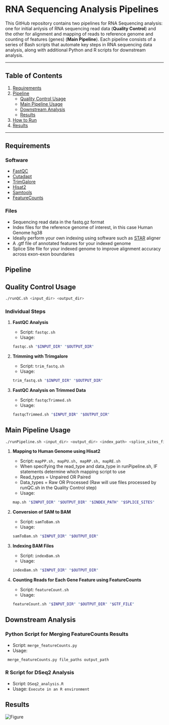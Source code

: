 # RNA Sequencing Analysis Pipelines

This GitHub repository contains two pipelines for RNA Sequencing analysis: one for initial anlysis of RNA sequencing read data (**Quality Control**) and the other for alignment and mapping of reads to reference genome and counting of features (genes) (**Main Pipeline**). Each pipeline consists of a series of Bash scripts that automate key steps in RNA sequencing data analysis, along with additional Python and R scripts for downstream analysis.

---

## Table of Contents
1. [Requirements](#requirements)
2. [Pipeline](#pipeline)
    - [Quality Control Usage](#quality-control-usage)
    - [Main Pipeline Usage](#main-pipeline-usage)
    - [Downstream Analysis](#downstream-analysis)
    - [Results](#results)
3. [How to Run](#how-to-run)
4. [Results](#results)

---


## Requirements

### Software
- [FastQC](https://www.bioinformatics.babraham.ac.uk/projects/fastqc/)
- [Cutadapt](https://cutadapt.readthedocs.io/en/stable/)
- [TrimGalore](https://www.bioinformatics.babraham.ac.uk/projects/trim_galore/)
- [Hisat2](https://daehwankimlab.github.io/hisat2/)
- [Samtools](http://www.htslib.org/)
- [FeatureCounts](http://subread.sourceforge.net/)

### Files
- Sequencing read data in the fastq.gz format
- Index files for the reference genome of interest, in this case Human Genome hg38
- Ideally perform your own indexing using software such as [STAR](https://github.com/alexdobin/STAR) aligner
- A .gtf file of annotated features for your indexed genome 
- Splice Site file for your indexed genome to improve alignment accuracy across exon-exon boundaries

## Pipeline

## Quality Control Usage

```bash
./runQC.sh <input_dir> <output_dir>
```
### Individual Steps

1. **FastQC Analysis**

   - Script: `fastqc.sh`
   - Usage: 
    ```bash 
    fastqc.sh "$INPUT_DIR" "$OUTPUT_DIR"
    ```

2. **Trimming with Trimgalore**

   - Script: `trim_fastq.sh`
   - Usage: 
   ```bash 
   trim_fastq.sh "$INPUT_DIR" "$OUTPUT_DIR"
   ```

3. **FastQC Analysis on Trimmed Data**

   - Script: `fastqcTrimmed.sh`
   - Usage: 
   ```bash 
   fastqcTrimmed.sh "$INPUT_DIR" "$OUTPUT_DIR"
   ```

## Main Pipeline Usage

```bash
./runPipeline.sh <input_dir> <output_dir> <index_path> <splice_sites_file> <gtf_file> <read_type> <data_type>
```

1. **Mapping to Human Genome using Hisat2**

   - Script: `mapPP.sh, mapPU.sh, mapRP.sh, mapRE.sh`
   - When specifying the read_type and data_type in runPipeline.sh, IF statements determine which mapping script to use
   - Read_types = Unpaired OR Paired
   - Data_types = Raw OR Processed (Raw will use files processed by runQC.sh in the Quality Control step)
   - Usage: 
   ```bash 
   map.sh "$INPUT_DIR" "$OUTPUT_DIR" "$INDEX_PATH" "$SPLICE_SITES"
   ```

2. **Conversion of SAM to BAM**

   - Script: `samToBam.sh`
   - Usage: 
   ```bash 
   samToBam.sh "$INPUT_DIR" "$OUTPUT_DIR"
   ```

3. **Indexing BAM Files**

   - Script: `indexBam.sh`
   - Usage: 
   ```bash 
   indexBam.sh "$INPUT_DIR" "$OUTPUT_DIR"
   ```

4. **Counting Reads for Each Gene Feature using FeatureCounts**

   - Script: `featureCount.sh`
   - Usage: 
   ```bash 
   featureCount.sh "$INPUT_DIR" "$OUTPUT_DIR" "$GTF_FILE"
   ```

## Downstream Analysis

### Python Script for Merging FeatureCounts Results

   - Script: `merge_featureCounts.py`
   - Usage: 
   ```python 
    merge_featureCounts.py file_paths output_path
   ```

### R Script for DSeq2 Analysis

   - Script: `DSeq2_analysis.R`
   - Usage: `Execute in an R environment`

## Results

![Figure]([https://github.com/focyte/Bash-RNAseq/blob/main/Figure.png]) 
